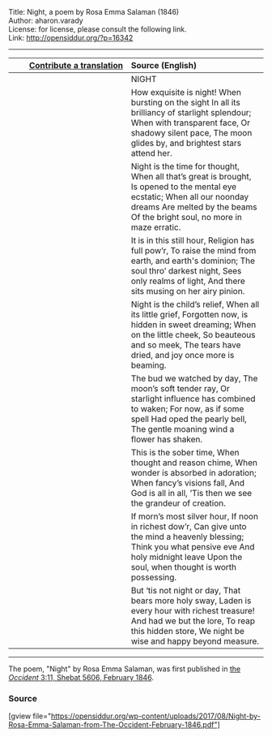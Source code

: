 <html>
<head></head>
<body>
Title: Night, a poem by Rosa Emma Salaman (1846)<br />
Author: aharon.varady<br />
License: for license, please consult the following link.<br />
Link: <a href="http://opensiddur.org/?p=16342">http://opensiddur.org/?p=16342</a>
<p />
<hr />

<table style="margin-left: auto;margin-right: auto;" class="draggable">
<thead><tr><th id="x" style="text-align: right;"><a href="/contributing/upload/">Contribute a translation</a></th><th style="text-align: left;">Source (English)</th></tr></thead>
<tbody>
<tr><td style="vertical-align:top;" width="46%">
<div class="liturgy"><span lang="he">

</span></div></td>
 
<td style="vertical-align:top;" width="53%">
<div class="english">
NIGHT
</div></td></tr>


<tr><td style="vertical-align:top;" width="46%">
<div class="liturgy"><span lang="he">

</span></div></td>
 
<td style="vertical-align:top;" width="53%">
<div class="english">
How exquisite is night!
When bursting on the sight
In all its brilliancy of starlight splendour;
When with transparent face,
Or shadowy silent pace,
The moon glides by, and brightest stars attend her.
</div></td></tr>


<tr><td style="vertical-align:top;" width="46%">
<div class="liturgy"><span lang="he">

</span></div></td>
 
<td style="vertical-align:top;" width="53%">
<div class="english">
Night is the time for thought,
When all that’s great is brought,
Is opened to the mental eye ecstatic;
When all our noonday dreams
Are melted by the beams
Of the bright soul, no more in maze erratic.
</div></td></tr>


<tr><td style="vertical-align:top;" width="46%">
<div class="liturgy"><span lang="he">

</span></div></td>
 
<td style="vertical-align:top;" width="53%">
<div class="english">
It is in this still hour,
Religion has full pow’r,
To raise the mind from earth, and earth's dominion;
The soul thro’ darkest night,
Sees only realms of light, 
And there sits musing on her airy pinion.
</div></td></tr>


<tr><td style="vertical-align:top;" width="46%">
<div class="liturgy"><span lang="he">

</span></div></td>
 
<td style="vertical-align:top;" width="53%">
<div class="english">
Night is the child’s relief, 
When all its little grief, 
Forgotten now, is hidden in sweet dreaming;
When on the little cheek,
So beauteous and so meek,
The tears have dried, and joy once more is beaming.
</div></td></tr>


<tr><td style="vertical-align:top;" width="46%">
<div class="liturgy"><span lang="he">

</span></div></td>
 
<td style="vertical-align:top;" width="53%">
<div class="english">
The bud we watched by day,
The moon’s soft tender ray,
Or starlight influence has combined to waken;
For now, as if some spell
Had oped the pearly bell,
The gentle moaning wind a flower has shaken.
</div></td></tr>


<tr><td style="vertical-align:top;" width="46%">
<div class="liturgy"><span lang="he">

</span></div></td>
 
<td style="vertical-align:top;" width="53%">
<div class="english">
This is the sober time,
When thought and reason chime,
When wonder is absorbed in adoration;
When fancy’s visions fall,
And God is all in all,
’Tis then we see the grandeur of creation.
</div></td></tr>


<tr><td style="vertical-align:top;" width="46%">
<div class="liturgy"><span lang="he">

</span></div></td>
 
<td style="vertical-align:top;" width="53%">
<div class="english">
If morn’s most silver hour,
If noon in richest dow’r,
Can give unto the mind a heavenly blessing;
Think you what pensive eve
And holy midnight leave
Upon the soul, when thought is worth possessing.
</div></td></tr>


<tr><td style="vertical-align:top;" width="46%">
<div class="liturgy"><span lang="he">

</span></div></td>
 
<td style="vertical-align:top;" width="53%">
<div class="english">
But ‘tis not night or day,
That bears more holy sway,
Laden is every hour with richest treasure!
And had we but the lore,
To reap this hidden store,
We night be wise and happy beyond measure.
</div></td></tr>
</tbody></table>

<hr />

The poem, "Night" by Rosa Emma Salaman, was first published in <a href="http://web.nli.org.il/sites/JPress/English/Pages/The-Occident-and-American-Jewish-Advocate.aspx">the <em>Occident</em> 3:11, Shebat 5606, February 1846</a>.

<h3>Source</h3>

[gview file="https://opensiddur.org/wp-content/uploads/2017/08/Night-by-Rosa-Emma-Salaman-from-The-Occident-February-1846.pdf"]
</body>
</html>